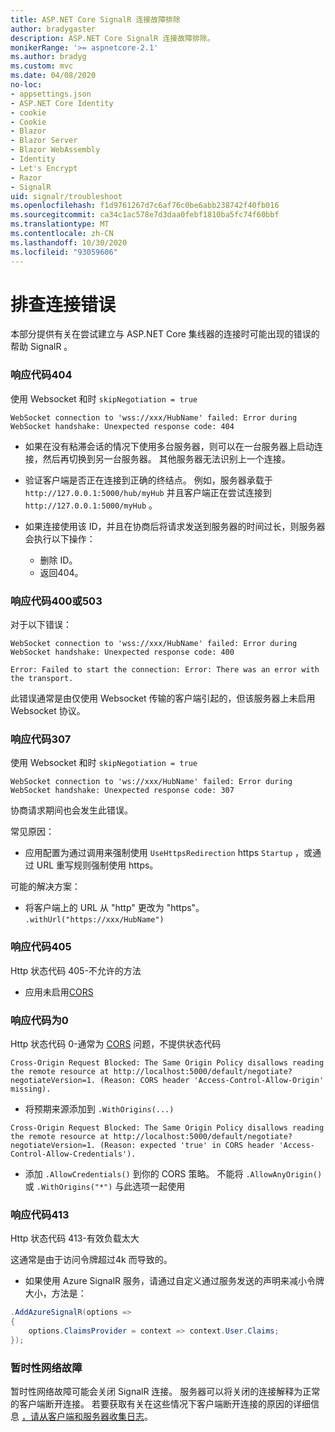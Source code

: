 ```yaml
---
title: ASP.NET Core SignalR 连接故障排除
author: bradygaster
description: ASP.NET Core SignalR 连接故障排除。
monikerRange: '>= aspnetcore-2.1'
ms.author: bradyg
ms.custom: mvc
ms.date: 04/08/2020
no-loc:
- appsettings.json
- ASP.NET Core Identity
- cookie
- Cookie
- Blazor
- Blazor Server
- Blazor WebAssembly
- Identity
- Let's Encrypt
- Razor
- SignalR
uid: signalr/troubleshoot
ms.openlocfilehash: f1d9761267d7c6af76c0be6abb238742f40fb016
ms.sourcegitcommit: ca34c1ac578e7d3daa0febf1810ba5fc74f60bbf
ms.translationtype: MT
ms.contentlocale: zh-CN
ms.lasthandoff: 10/30/2020
ms.locfileid: "93059606"
---
```

# <a name="troubleshoot-connection-errors"></a>排查连接错误

本部分提供有关在尝试建立与 ASP.NET Core 集线器的连接时可能出现的错误的帮助 SignalR 。

### <a name="response-code-404"></a>响应代码404

使用 Websocket 和时 `skipNegotiation = true`
```log
WebSocket connection to 'wss://xxx/HubName' failed: Error during WebSocket handshake: Unexpected response code: 404
```

* 如果在没有粘滞会话的情况下使用多台服务器，则可以在一台服务器上启动连接，然后再切换到另一台服务器。 其他服务器无法识别上一个连接。
* 验证客户端是否正在连接到正确的终结点。 例如，服务器承载于 `http://127.0.0.1:5000/hub/myHub` 并且客户端正在尝试连接到 `http://127.0.0.1:5000/myHub` 。
* 如果连接使用该 ID，并且在协商后将请求发送到服务器的时间过长，则服务器会执行以下操作：

  * 删除 ID。
  * 返回404。

### <a name="response-code-400-or-503"></a>响应代码400或503

对于以下错误：

```log
WebSocket connection to 'wss://xxx/HubName' failed: Error during WebSocket handshake: Unexpected response code: 400

Error: Failed to start the connection: Error: There was an error with the transport.
```

此错误通常是由仅使用 Websocket 传输的客户端引起的，但该服务器上未启用 Websocket 协议。

### <a name="response-code-307"></a>响应代码307

使用 Websocket 和时 `skipNegotiation = true`
```log
WebSocket connection to 'ws://xxx/HubName' failed: Error during WebSocket handshake: Unexpected response code: 307
```

协商请求期间也会发生此错误。

常见原因：
* 应用配置为通过调用来强制使用 `UseHttpsRedirection` https `Startup` ，或通过 URL 重写规则强制使用 https。

可能的解决方案：
* 将客户端上的 URL 从 "http" 更改为 "https"。 `.withUrl("https://xxx/HubName")`

### <a name="response-code-405"></a>响应代码405

Http 状态代码 405-不允许的方法

* 应用未启用[CORS](xref:signalr/security#cross-origin-resource-sharing)

### <a name="response-code-0"></a>响应代码为0

Http 状态代码 0-通常为 [CORS](xref:signalr/security#cross-origin-resource-sharing) 问题，不提供状态代码

```log
Cross-Origin Request Blocked: The Same Origin Policy disallows reading the remote resource at http://localhost:5000/default/negotiate?negotiateVersion=1. (Reason: CORS header 'Access-Control-Allow-Origin' missing).
```

* 将预期来源添加到 `.WithOrigins(...)`

```log
Cross-Origin Request Blocked: The Same Origin Policy disallows reading the remote resource at http://localhost:5000/default/negotiate?negotiateVersion=1. (Reason: expected 'true' in CORS header 'Access-Control-Allow-Credentials').
```

* 添加 `.AllowCredentials()` 到你的 CORS 策略。 不能将 `.AllowAnyOrigin()` 或 `.WithOrigins("*")` 与此选项一起使用

### <a name="response-code-413"></a>响应代码413

Http 状态代码 413-有效负载太大

这通常是由于访问令牌超过4k 而导致的。

* 如果使用 Azure SignalR 服务，请通过自定义通过服务发送的声明来减小令牌大小，方法是：
```csharp
.AddAzureSignalR(options =>
{
    options.ClaimsProvider = context => context.User.Claims;
});
```

### <a name="transient-network-failures"></a>暂时性网络故障

暂时性网络故障可能会关闭 SignalR 连接。 服务器可以将关闭的连接解释为正常的客户端断开连接。 若要获取有关在这些情况下客户端断开连接的原因的详细信息 [，请从客户端和服务器收集日志](xref:signalr/diagnostics)。